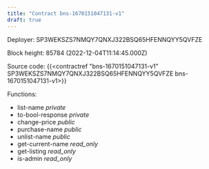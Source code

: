 ```yaml
---
title: "Contract bns-1670151047131-v1"
draft: true
---
```

Deployer: SP3WEKSZS7NMQY7QNXJ322BSQ65HFENNQYY5QVFZE


 



Block height: 85784 (2022-12-04T11:14:45.000Z)

Source code: {{<contractref "bns-1670151047131-v1" SP3WEKSZS7NMQY7QNXJ322BSQ65HFENNQYY5QVFZE bns-1670151047131-v1>}}

Functions:

* list-name _private_
* to-bool-response _private_
* change-price _public_
* purchase-name _public_
* unlist-name _public_
* get-current-name _read_only_
* get-listing _read_only_
* is-admin _read_only_
